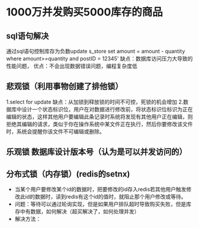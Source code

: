 # 1000万并发购买5000库存的商品
## sql语句解决
通过sql语句控制库存为负数update s_store set amount = amount - quantity where amount>=quantity and postID = 12345'
缺点：数据库访问压力大导致的性能问题， 优点：不会出现数据错误问题，编程复杂度低
## 悲观锁（利用事物创建了排他锁）
1.select for update 缺点：从加锁到释放锁的时间不可控，死锁的机会增加
2.数据库中设计一个状态标识位，用户在对数据进行修改前，将状态标识位标识为正在编辑的状态，这样其他用户要编辑此条记录时系统将发现有其他用户正在编辑，则拒绝其编辑的请求，类似于你在操作系统中某文件正在执行，然后你要修改该文件时，系统会提醒你该文件不可编辑或删除。

## 乐观锁 数据库设计版本号（认为是可以并发访问的）
## 分布式锁（内存锁）(redis的setnx)
- 当某个用户要修改某个id的数据时，把要修改的id存入redis若其他用户触发修改此id的数据时，读到redis有这个id的值时，就阻止那个用户修改或等待。
- 问题：等待可以通过轮询实现，但是如果用户排队超时导致购买失败，但是库存中有数据，如何解决（超买解决了，如何处理并发）
- 解决方法：